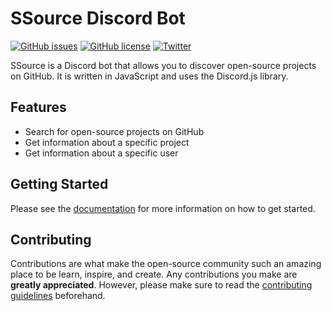 # SSource Discord Bot

<!-- shields.io icons -->

[![GitHub issues](https://img.shields.io/github/issues/cytronicoder/ssource)](https://github.com/cytronicoder/ssource/issues)
[![GitHub license](https://img.shields.io/github/license/cytronicoder/ssource)](https://github.com/cytronicoder/ssource/blob/main/LICENSE)
[![Twitter](https://img.shields.io/twitter/url?style=social&url=https%3A%2F%2Fgithub.com%2Fcytronicoder%2Fssource)](https://twitter.com/intent/tweet?text=Wow:&url=https%3A%2F%2Fgithub.com%2Fcytronicoder%2Fssource)

<!-- about -->

SSource is a Discord bot that allows you to discover open-source projects on GitHub. It is written in JavaScript and uses the Discord.js library.

## Features

- Search for open-source projects on GitHub
- Get information about a specific project
- Get information about a specific user

## Getting Started

Please see the [documentation](/docs/) for more information on how to get started.

## Contributing

Contributions are what make the open-source community such an amazing place to be learn, inspire, and create. Any contributions you make are **greatly appreciated**. However, please make sure to read the [contributing guidelines](CONTRIBUTING.md) beforehand.
